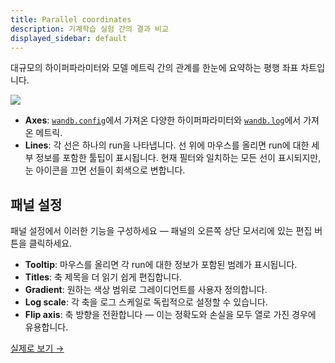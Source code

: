 ```yaml
---
title: Parallel coordinates
description: 기계학습 실험 간의 결과 비교
displayed_sidebar: default
---
```


대규모의 하이퍼파라미터와 모델 메트릭 간의 관계를 한눈에 요약하는 평행 좌표 차트입니다.

![](/images/app_ui/parallel_coordinates.gif)

* **Axes**: [`wandb.config`](../../../../guides/track/config.md)에서 가져온 다양한 하이퍼파라미터와 [`wandb.log`](../../../../guides/track/log/intro.md)에서 가져온 메트릭.
* **Lines**: 각 선은 하나의 run을 나타냅니다. 선 위에 마우스를 올리면 run에 대한 세부 정보를 포함한 툴팁이 표시됩니다. 현재 필터와 일치하는 모든 선이 표시되지만, 눈 아이콘을 끄면 선들이 회색으로 변합니다.

## 패널 설정

패널 설정에서 이러한 기능을 구성하세요 — 패널의 오른쪽 상단 모서리에 있는 편집 버튼을 클릭하세요.

* **Tooltip**: 마우스를 올리면 각 run에 대한 정보가 포함된 범례가 표시됩니다.
* **Titles**: 축 제목을 더 읽기 쉽게 편집합니다.
* **Gradient**: 원하는 색상 범위로 그레이디언트를 사용자 정의합니다.
* **Log scale**: 각 축을 로그 스케일로 독립적으로 설정할 수 있습니다.
* **Flip axis**: 축 방향을 전환합니다 — 이는 정확도와 손실을 모두 열로 가진 경우에 유용합니다.

[실제로 보기 →](https://app.wandb.ai/example-team/sweep-demo/reports/Zoom-in-on-Parallel-Coordinates-Charts--Vmlldzo5MTQ4Nw)